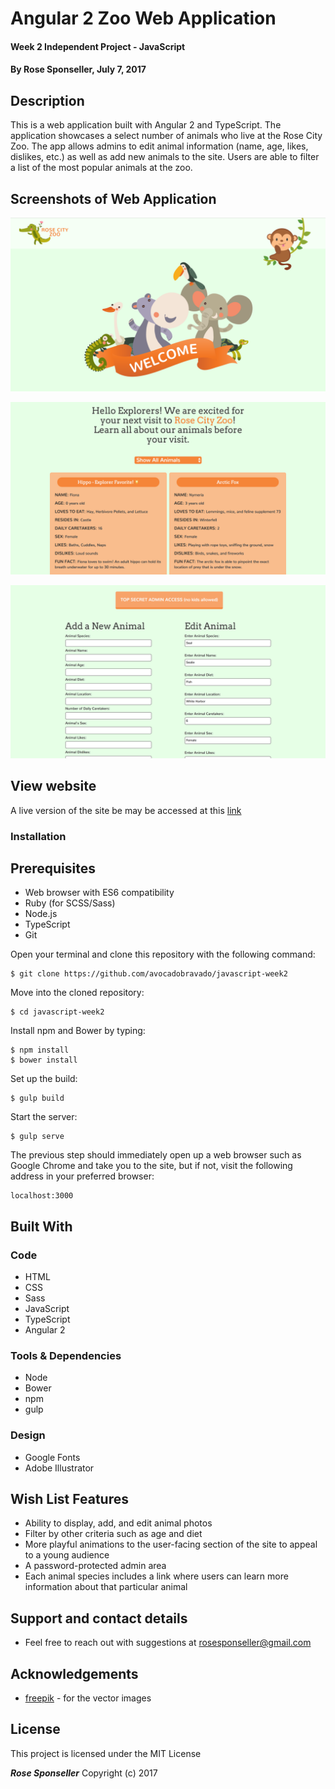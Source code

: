 # Angular 2 Zoo Web Application

#### Week 2 Independent Project - JavaScript

#### By **Rose Sponseller, July 7, 2017**

## Description

This is a web application built with Angular 2 and TypeScript. The application showcases a select number of animals who live at the Rose City Zoo. The app allows admins to edit animal information (name, age, likes, dislikes, etc.) as well as add new animals to the site. Users are able to filter a list of the most popular animals at the zoo.

## Screenshots of Web Application

![screenshot of project](https://github.com/avocadobravado/javascript-week2/blob/master/resources/img/scs01.png?raw=true)

![screenshot of project](https://github.com/avocadobravado/javascript-week2/blob/master/resources/img/scs02.png?raw=true)

![screenshot of project](https://github.com/avocadobravado/javascript-week2/blob/master/resources/img/scs03.png?raw=true)


## View website
A live version of the site be may be accessed at this [link](http://rawgit.com/avocadobravado/javascript-week1/master/dist/index.html)

### Installation

## Prerequisites

* Web browser with ES6 compatibility
* Ruby (for SCSS/Sass)
* Node.js
* TypeScript
* Git

Open your terminal and clone this repository with the following command:

```
$ git clone https://github.com/avocadobravado/javascript-week2
```

Move into the cloned repository:

```
$ cd javascript-week2
```

Install npm and Bower by typing:

```
$ npm install
$ bower install
```

Set up the build:

```
$ gulp build
```

Start the server:

```
$ gulp serve
```

The previous step should immediately open up a web browser such as Google Chrome and take you to the site, but if not, visit the following address in your preferred browser:

```
localhost:3000
```

## Built With

### Code
* HTML
* CSS
* Sass
* JavaScript
* TypeScript
* Angular 2

### Tools &amp; Dependencies
* Node
* Bower
* npm
* gulp

### Design
* Google Fonts
* Adobe Illustrator

## Wish List Features

* Ability to display, add, and edit animal photos
* Filter by other criteria such as age and diet
* More playful animations to the user-facing section of the site to appeal to a young audience
* A password-protected admin area
* Each animal species includes a link where users can learn more information about that particular animal

## Support and contact details

* Feel free to reach out with suggestions at rosesponseller@gmail.com

## Acknowledgements

* [freepik](http://freepik.com) - for the vector images

## License

This project is licensed under the MIT License

**_Rose Sponseller_** Copyright (c) 2017
